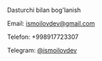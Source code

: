 Dasturchi bilan bog'lanish

Email: [ismoilovdev@gmail.com](ismoilovdev@gmail.com)

Telefon: +998917723307

Telegram: [@ismoilovdev](https://t.me/ismoilovdev)

